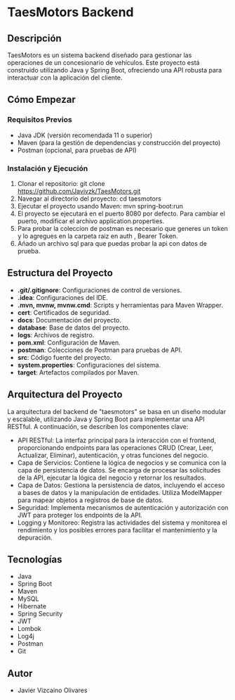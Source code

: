 # TaesMotors Backend

## Descripción
TaesMotors es un sistema backend diseñado para gestionar las operaciones de un concesionario de vehículos. Este proyecto está construido utilizando Java y Spring Boot, ofreciendo una API robusta para interactuar con la aplicación del cliente.

## Cómo Empezar

### Requisitos Previos
- Java JDK (versión recomendada 11 o superior)
- Maven (para la gestión de dependencias y construcción del proyecto)
- Postman (opcional, para pruebas de API)

### Instalación y Ejecución
1. Clonar el repositorio: git clone https://github.com/Javivzk/TaesMotors.git
2. Navegar al directorio del proyecto: cd taesmotors
3. Ejecutar el proyecto usando Maven: mvn spring-boot:run
4. El proyecto se ejecutará en el puerto 8080 por defecto. Para cambiar el puerto, modificar el archivo application.properties.
5. Para probar la coleccion de postman es necesario que generes un token y lo agregues en la carpeta raiz en auth , Bearer Token.
6. Añado un archivo sql para que puedas probar la api con datos de prueba.

## Estructura del Proyecto
- **.git/.gitignore**: Configuraciones de control de versiones.
- **.idea**: Configuraciones del IDE.
- **.mvn, mvnw, mvnw.cmd**: Scripts y herramientas para Maven Wrapper.
- **cert**: Certificados de seguridad.
- **docs**: Documentación del proyecto.
- **database**: Base de datos del proyecto.
- **logs**: Archivos de registro.
- **pom.xml**: Configuración de Maven.
- **postman**: Colecciones de Postman para pruebas de API.
- **src**: Código fuente del proyecto.
- **system.properties**: Configuraciones del sistema.
- **target**: Artefactos compilados por Maven.

## Arquitectura del Proyecto
La arquitectura del backend de "taesmotors" se basa en un diseño modular y escalable, utilizando Java y Spring Boot para implementar una API RESTful. A continuación, se describen los componentes clave:

- API RESTful: La interfaz principal para la interacción con el frontend, proporcionando endpoints para las operaciones CRUD (Crear, Leer, Actualizar, Eliminar), autenticación, y otras funciones del negocio.
- Capa de Servicios: Contiene la lógica de negocios y se comunica con la capa de persistencia de datos. Se encarga de procesar las solicitudes de la API, ejecutar la lógica del negocio y retornar los resultados.
- Capa de Datos: Gestiona la persistencia de datos, incluyendo el acceso a bases de datos y la manipulación de entidades. Utiliza ModelMapper para mapear objetos a registros de base de datos.
- Seguridad: Implementa mecanismos de autenticación y autorización con JWT para proteger los endpoints de la API.
- Logging y Monitoreo: Registra las actividades del sistema y monitorea el rendimiento y los posibles errores para facilitar el mantenimiento y la depuración.

## Tecnologías
- Java
- Spring Boot
- Maven
- MySQL
- Hibernate
- Spring Security
- JWT
- Lombok
- Log4j
- Postman
- Git
## Autor
- Javier Vizcaino Olivares
